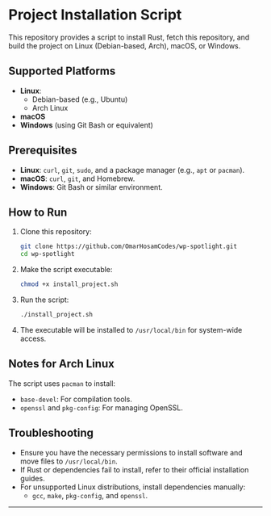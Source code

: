 
# Project Installation Script

This repository provides a script to install Rust, fetch this repository, and build the project on Linux (Debian-based, Arch), macOS, or Windows.

## Supported Platforms

- **Linux**:
  - Debian-based (e.g., Ubuntu)
  - Arch Linux
- **macOS**
- **Windows** (using Git Bash or equivalent)

## Prerequisites

- **Linux**: `curl`, `git`, `sudo`, and a package manager (e.g., `apt` or `pacman`).
- **macOS**: `curl`, `git`, and Homebrew.
- **Windows**: Git Bash or similar environment.

## How to Run

1. Clone this repository:
   ```bash
   git clone https://github.com/OmarHosamCodes/wp-spotlight.git
   cd wp-spotlight
   ```

2. Make the script executable:
   ```bash
   chmod +x install_project.sh
   ```

3. Run the script:
   ```bash
   ./install_project.sh
   ```

4. The executable will be installed to `/usr/local/bin` for system-wide access.

## Notes for Arch Linux

The script uses `pacman` to install:
- `base-devel`: For compilation tools.
- `openssl` and `pkg-config`: For managing OpenSSL.

## Troubleshooting

- Ensure you have the necessary permissions to install software and move files to `/usr/local/bin`.
- If Rust or dependencies fail to install, refer to their official installation guides.
- For unsupported Linux distributions, install dependencies manually:
  - `gcc`, `make`, `pkg-config`, and `openssl`.

---
